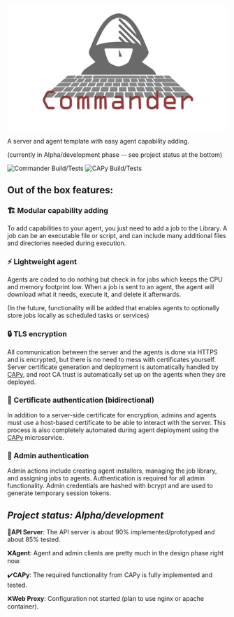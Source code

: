 ![Commander Logo](resources/commanderLogo.png)

A server and agent template with easy agent capability adding.

(currently in Alpha/development phase -- see project status at the bottom)

![Commander Build/Tests](https://github.com/lawndoc/commander/actions/workflows/build-test.commander.yml/badge.svg)
![CAPy Build/Tests](https://github.com/lawndoc/CAPy/actions/workflows/build-test.yml/badge.svg)

## Out of the box features:

### 🏗️ Modular capability adding

To add capabilities to your agent, you just need to add a job to the Library. A job can be an executable file or script, and can include many additional files and directories needed during execution.

### ⚡ Lightweight agent

Agents are coded to do nothing but check in for jobs which keeps the CPU and memory footprint low. When a job is sent to an agent, the agent will download what it needs, execute it, and delete it afterwards.

(In the future, functionality will be added that enables agents to optionally store jobs locally as scheduled tasks or services)

### 🔒 TLS encryption

All communication between the server and the agents is done via HTTPS and is encrypted, but there is no need to mess with certificates yourself. Server certificate generation and deployment is automatically handled by [CAPy](https://github.com/doctormay6/CAPy), and root CA trust is automatically set up on the agents when they are deployed.

### 📑 Certificate authentication (bidirectional)

In addition to a server-side certificate for encryption, admins and agents must use a host-based certificate to be able to interact with the server. This process is also completely automated during agent deployment using the [CAPy](https://github.com/doctormay6/CAPy) microservice.

### 🔑 Admin authentication

Admin actions include creating agent installers, managing the job library, and assigning jobs to agents. Authentication is required for all admin functionality. Admin credentials are hashed with bcrypt and are used to generate temporary session tokens.

## *Project status: Alpha/development*

🚧**API Server**: The API server is about 90% implemented/prototyped and about 85% tested.

❌**Agent**: Agent and admin clients are pretty much in the design phase right now.

✔️**CAPy**: The required functionality from CAPy is fully implemented and tested.

❌**Web Proxy**: Configuration not started (plan to use nginx or apache container).
